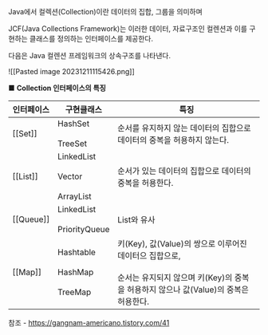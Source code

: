 Java에서 컬렉션(Collection)이란 데이터의 집합, 그룹을 의미하며 

  

JCF(Java Collections Framework)는 이러한 데이터, 자료구조인 컬렌션과 이를 구현하는 클래스를 정의하는 인터페이스를 제공한다.

  

다음은 Java 컬렌션 프레임워크의 상속구조를 나타낸다.





![[Pasted image 20231211115426.png]]




■ **Collection 인터페이스의 특징**

| 인터페이스 | 구현클래스                                | 특징                                                                                                                                                |
| ---------- | ----------------------------------------- | --------------------------------------------------------------------------------------------------------------------------------------------------- |
| [[Set]]        | HashSet<br><br>TreeSet                    | 순서를 유지하지 않는 데이터의 집합으로 데이터의 중복을 허용하지 않는다.                                                                             |
| [[List]]       | LinkedList<br><br>Vector<br><br>ArrayList | 순서가 있는 데이터의 집합으로 데이터의 중복을 허용한다.                                                                                             |
| [[Queue]]      | LinkedList<br><br>PriorityQueue           | List와 유사                                                                                                                                         |
| [[Map]]        | Hashtable<br><br>HashMap<br><br>TreeMap   | 키(Key), 값(Value)의 쌍으로 이루어진 데이터으 집합으로,<br><br>순서는 유지되지 않으며 키(Key)의 중복을 허용하지 않으나 값(Value)의 중복은 허용한다. |











참조 - https://gangnam-americano.tistory.com/41




